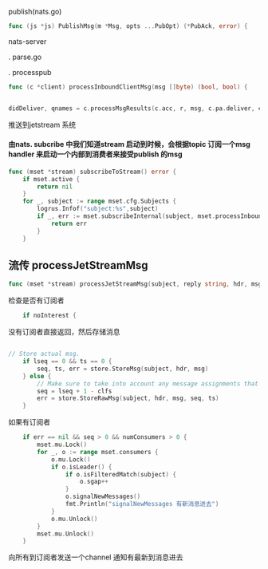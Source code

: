 publish(nats.go)
```go
func (js *js) PublishMsg(m *Msg, opts ...PubOpt) (*PubAck, error) {
```

nats-server

. parse.go

. processpub


```go
func (c *client) processInboundClientMsg(msg []byte) (bool, bool) {

```

```go

didDeliver, qnames = c.processMsgResults(c.acc, r, msg, c.pa.deliver, c.pa.subject, c.pa.reply, flag)

```
推送到jetstream 系统

#### 由nats. subcribe 中我们知道stream 启动到时候，会根据topic 订阅一个msg handler 来启动一个内部到消费者来接受publish 的msg

```go
func (mset *stream) subscribeToStream() error {
	if mset.active {
		return nil
	}
	for _, subject := range mset.cfg.Subjects {
		logrus.Infof("subject:%s",subject)
		if _, err := mset.subscribeInternal(subject, mset.processInboundJetStreamMsg); err != nil {
			return err
		}
	}

```
## 流传 processJetStreamMsg
```go
func (mset *stream) processJetStreamMsg(subject, reply string, hdr, msg []byte, lseq uint64, ts int64) error {
```

检查是否有订阅者
```go
	if noInterest {
```
没有订阅者直接返回，然后存储消息
```go

// Store actual msg.
	if lseq == 0 && ts == 0 {
		seq, ts, err = store.StoreMsg(subject, hdr, msg)
	} else {
		// Make sure to take into account any message assignments that we had to skip (clfs).
		seq = lseq + 1 - clfs
		err = store.StoreRawMsg(subject, hdr, msg, seq, ts)
	}
```
如果有订阅者

```go
	if err == nil && seq > 0 && numConsumers > 0 {
		mset.mu.Lock()
		for _, o := range mset.consumers {
			o.mu.Lock()
			if o.isLeader() {
				if o.isFilteredMatch(subject) {
					o.sgap++
				}
				o.signalNewMessages()
				fmt.Println("signalNewMessages 有新消息进去")
			}
			o.mu.Unlock()
		}
		mset.mu.Unlock()
	}
```
向所有到订阅者发送一个channel 通知有最新到消息进去


